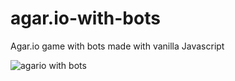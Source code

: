 # agar.io-with-bots
Agar.io game with bots made with vanilla Javascript

![agario with bots](https://github.com/Kuzma02/agar.io-with-bots/assets/138793624/ba8013b6-14b9-4dfd-a1ff-437c97160ac4)
